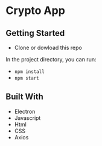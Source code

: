 # Crypto App 

## Getting Started
* Clone or dowload this repo

In the project directory, you can run:
* `npm install`
* `npm start`

## Built With 
* Electron
* Javascript 
* Html
* CSS
* Axios
